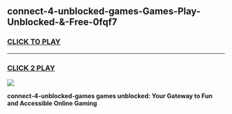 
## connect-4-unblocked-games-Games-Play-Unblocked-&-Free-0fqf7
<h3>
<a href="https://premium76.site?title=connect-4-unblocked-games&ref=24A">CLICK TO PLAY</a></h3>
<hr>

<h3>
<a href="https://premium76.site?title=connect-4-unblocked-games&ref=24A">CLICK 2 PLAY</a>
  
</h3>

<a href="https://premium76.site?title=connect-4-unblocked-games&ref=24A"><img src="https://clearcache.store/games.png"></a>


**connect-4-unblocked-games games unblocked: Your Gateway to Fun and Accessible Online Gaming**
